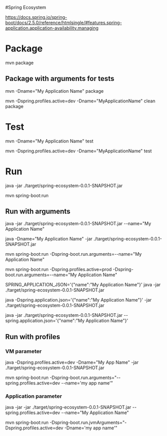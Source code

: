 #Spring Ecosystem

https://docs.spring.io/spring-boot/docs/2.5.0/reference/htmlsingle/#features.spring-application.application-availability.managing


# Package

mvn package

## Package with arguments for tests

mvn -Dname="My Application Name" package

mvn -Dspring.profiles.active=dev -Dname="MyApplicationName" clean package

# Test

mvn -Dname="My Application Name" test

mvn -Dspring.profiles.active=dev -Dname="MyApplicationName" test

# Run

java -jar ./target/spring-ecosystem-0.0.1-SNAPSHOT.jar

mvn spring-boot:run

## Run with arguments

java -jar ./target/spring-ecosystem-0.0.1-SNAPSHOT.jar --name="My Application Name"

java -Dname="My Application Name" -jar ./target/spring-ecosystem-0.0.1-SNAPSHOT.jar

mvn spring-boot:run -Dspring-boot.run.arguments=--name="My Application Name"

mvn spring-boot:run -Dspring.profiles.active=prod -Dspring-boot.run.arguments=--name="My Application Name"

SPRING_APPLICATION_JSON='{"name":"My Application Name"}' java -jar ./target/spring-ecosystem-0.0.1-SNAPSHOT.jar

java -Dspring.application.json='{"name":"My Application Name"}'  -jar ./target/spring-ecosystem-0.0.1-SNAPSHOT.jar

java -jar ./target/spring-ecosystem-0.0.1-SNAPSHOT.jar --spring.application.json='{"name":"My Application Name"}'

## Run with profiles

### VM parameter

java -Dspring.profiles.active=dev -Dname="My App Name" -jar ./target/spring-ecosystem-0.0.1-SNAPSHOT.jar

mvn spring-boot:run -Dspring-boot.run.arguments="--spring.profiles.active=dev --name='my app name'"

### Application parameter

java -jar -jar ./target/spring-ecosystem-0.0.1-SNAPSHOT.jar --spring.profiles.active=dev --name="My Application Name"

mvn spring-boot:run -Dspring-boot.run.jvmArguments="-Dspring.profiles.active=dev -Dname='my app name'"